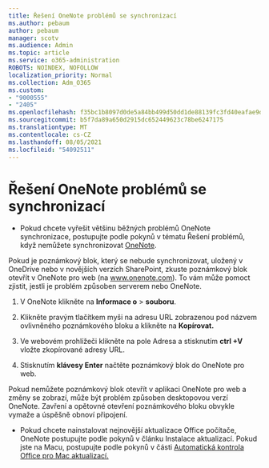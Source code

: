 ```yaml
---
title: Řešení OneNote problémů se synchronizací
ms.author: pebaum
author: pebaum
manager: scotv
ms.audience: Admin
ms.topic: article
ms.service: o365-administration
ROBOTS: NOINDEX, NOFOLLOW
localization_priority: Normal
ms.collection: Adm_O365
ms.custom:
- "9000555"
- "2405"
ms.openlocfilehash: f35bc1b8097d0de5a84bb499d50dd1de88139fc3fd40eafae9d3f4ad17d84d2a
ms.sourcegitcommit: b5f7da89a650d2915dc652449623c78be6247175
ms.translationtype: MT
ms.contentlocale: cs-CZ
ms.lasthandoff: 08/05/2021
ms.locfileid: "54092511"
---
```

# <a name="troubleshoot-onenote-sync-issues"></a>Řešení OneNote problémů se synchronizací

* Pokud chcete vyřešit většinu běžných problémů OneNote synchronizace, postupujte podle pokynů v tématu Řešení problémů, když nemůžete synchronizovat [OneNote](https://support.office.com/article/Fix-issues-when-you-can-t-sync-OneNote-299495ef-66d1-448f-90c1-b785a6968d45).

Pokud je poznámkový blok, který se nebude synchronizovat, uložený v OneDrive nebo v novějších verzích SharePoint, zkuste poznámkový blok otevřít v OneNote pro web (na www.onenote.com). To vám může pomoct zjistit, jestli je problém způsoben serverem nebo OneNote.

1. V OneNote klikněte na **Informace o**  >  **souboru**.

2. Klikněte pravým tlačítkem myši na adresu URL zobrazenou pod názvem ovlivněného poznámkového bloku a klikněte na **Kopírovat.**

3. Ve webovém prohlížeči klikněte na pole Adresa a stisknutím **ctrl +V** vložte zkopírované adresy URL.

4. Stisknutím **klávesy Enter** načtěte poznámkový blok do OneNote pro web.

Pokud nemůžete poznámkový blok otevřít v aplikaci OneNote pro web a změny se zobrazí, může být problém způsoben desktopovou verzí OneNote. Zavření a opětovné otevření poznámkového bloku obvykle vymaže a úspěšně obnoví připojení.

* Pokud chcete nainstalovat [](https://support.office.com/article/Install-Office-updates-2ab296f3-7f03-43a2-8e50-46de917611c5) nejnovější aktualizace Office počítače, OneNote postupujte podle pokynů v článku Instalace aktualizací. Pokud jste na Macu, postupujte podle pokynů v části [Automatická kontrola Office pro Mac aktualizací.](https://support.office.com/article/update-office-for-mac-automatically-bfd1e497-c24d-4754-92ab-910a4074d7c1)